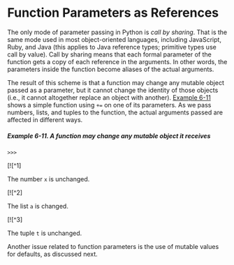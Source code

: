 # Function Parameters as References

The only mode of parameter passing in Python is _call by sharing_. That is the same mode used in most object-oriented languages, including JavaScript, Ruby, and Java (this applies to Java reference types; primitive types use call by value). Call by sharing means that each formal parameter of the function gets a copy of each reference in the arguments. In other words, the parameters inside the function become aliases of the actual arguments.

The result of this scheme is that a function may change any mutable object passed as a parameter, but it cannot change the identity of those objects (i.e., it cannot altogether replace an object with another). [Example 6-11](#ex_param_pass) shows a simple function using `+=` on one of its parameters. As we pass numbers, lists, and tuples to the function, the actual arguments passed are affected in different ways.

##### Example 6-11. A function may change any mutable object it receives

```
>>> 
```

[![^1]

The number `x` is unchanged.

[![^2]

The list `a` is changed.

[![^3]

The tuple `t` is unchanged.

Another issue related to function parameters is the use of mutable values for defaults, as discussed next.